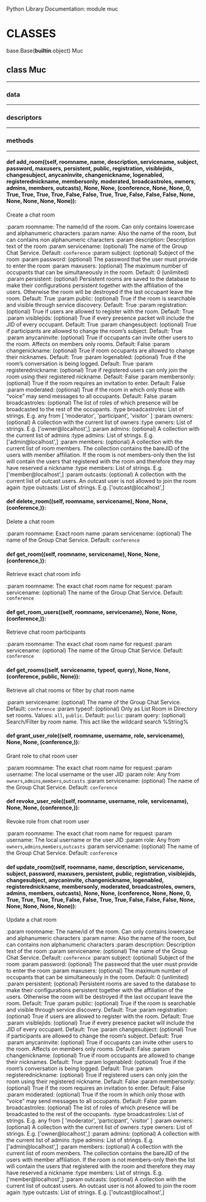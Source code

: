 Python Library Documentation: module muc
# __CLASSES__

base.Base(__builtin__.object)
    Muc

## class __Muc__
****************************************

### data
****************************************
### descriptors
****************************************
### methods
****************************************
#### def __add_room__((self, roomname, name, description, servicename, subject, password, maxusers, persistent, public, registration, visiblejids, changesubject, anycaninvite, changenickname, logenabled, registerednickname, membersonly, moderated, broadcastroles, owners, admins, members, outcasts), None, None, (conference, None, None, 0, True, True, True, True, False, False, True, True, False, False, False, None, None, None, None, None)):

Create a chat room

:param roomname: The name/id of the room. Can only contains lowercase and alphanumeric characters
:param name: Also the name of the room, but can contains non alphanumeric characters
:param description: Description text of the room
:param servicename: (optional) The name of the Group Chat Service. Default: `conference`
:param subject: (optional) Subject of the room
:param password: (optional) The password that the user must provide to enter the room
:param maxusers: (optional) The maximum number of occupants that can be simultaneously in the room. Default: 0 (unlimited)
:param persistent: (optional) Persistent rooms are saved to the database to make their configurations persistent together with the affiliation of the users. Otherwise the room will be destroyed if the last occupant leave the room. Default: True
:param public: (optional) True if the room is searchable and visible through service discovery. Default: True
:param registration: (optional) True if users are allowed to register with the room. Default: True
:param visiblejids: (optional) True if every presence packet will include the JID of every occupant. Default: True
:param changesubject: (optional) True if participants are allowed to change the room’s subject. Default: True
:param anycaninvite: (optional) True if occupants can invite other users to the room. Affects on members only rooms. Default: False
:param changenickname: (optional) True if room occupants are allowed to change their nicknames. Default: True
:param logenabled: (optional) True if the room’s conversation is being logged. Default: True
:param registerednickname: (optional) True if registered users can only join the room using their registered nickname. Default: False
:param membersonly: (optional) True if the room requires an invitation to enter. Default: False
:param moderated: (optional) True if the room in which only those with “voice” may send messages to all occupants. Default: False
:param broadcastroles: (optional) The list of roles of which presence will be broadcasted to the rest of the occupants.
:type broadcastroles: List of strings. E.g. any from [ 'moderator', 'participant', 'visitor' ]
:param owners: (optional) A collection with the current list of owners
:type owners: List of strings. E.g. ['owner@localhost',]
:param admins: (optional) A collection with the current list of admins
:type admins: List of strings. E.g. ['admin@localhost',]
:param members: (optional) A collection with the current list of room members. The collection contains the bareJID of the users with member affiliation. If the room is not members-only then the list will contain the users that registered with the room and therefore they may have reserved a nickname
:type members: List of strings. E.g. ['member@localhost',]
:param outcasts: (optional) A collection with the current list of outcast users. An outcast user is not allowed to join the room again
:type outcasts: List of strings. E.g. ['outcast@localhost',]

#### def __delete_room__((self, roomname, servicename), None, None, (conference,)):

Delete a chat room

:param roomname: Exact room name
:param servicename: (optional) The name of the Group Chat Service. Default: `conference`

#### def __get_room__((self, roomname, servicename), None, None, (conference,)):

Retrieve exact chat room info

:param roomname: The exact chat room name for request
:param servicename: (optional) The name of the Group Chat Service. Default: `conference`

#### def __get_room_users__((self, roomname, servicename), None, None, (conference,)):

Retrieve chat room participants

:param roomname: The exact chat room name for request
:param servicename: (optional) The name of the Group Chat Service. Default: `conference`

#### def __get_rooms__((self, servicename, typeof, query), None, None, (conference, public, None)):

Retrieve all chat rooms or filter by chat room name

:param servicename: (optional) The name of the Group Chat Service. Default: `conference`
:param typeof: (optional) Only as List Room in Directory set rooms. Values: `all`, `public`. Default: `puclic`
:param query: (optional) Search/Filter by room name. This act like the wildcard search %String%

#### def __grant_user_role__((self, roomname, username, role, servicename), None, None, (conference,)):

Grant role to chat room user

:param roomname: The exact chat room name for request
:param username: The local username or the user JID
:param role: Any from `owners`,`admins`,`members`,`outcasts`
:param servicename: (optional) The name of the Group Chat Service. Default: `conference`

#### def __revoke_user_role__((self, roomname, username, role, servicename), None, None, (conference,)):

Revoke role from chat room user

:param roomname: The exact chat room name for request
:param username: The local username or the user JID
:param role: Any from `owners`,`admins`,`members`,`outcasts`
:param servicename: (optional) The name of the Group Chat Service. Default: `conference`

#### def __update_room__((self, roomname, name, description, servicename, subject, password, maxusers, persistent, public, registration, visiblejids, changesubject, anycaninvite, changenickname, logenabled, registerednickname, membersonly, moderated, broadcastroles, owners, admins, members, outcasts), None, None, (conference, None, None, 0, True, True, True, True, False, False, True, True, False, False, False, None, None, None, None, None)):

Update a chat room

:param roomname: The name/id of the room. Can only contains lowercase and alphanumeric characters
:param name: Also the name of the room, but can contains non alphanumeric characters
:param description: Description text of the room
:param servicename: (optional) The name of the Group Chat Service. Default: `conference`
:param subject: (optional) Subject of the room
:param password: (optional) The password that the user must provide to enter the room
:param maxusers: (optional) The maximum number of occupants that can be simultaneously in the room. Default: 0 (unlimited)
:param persistent: (optional) Persistent rooms are saved to the database to make their configurations persistent together with the affiliation of the users. Otherwise the room will be destroyed if the last occupant leave the room. Default: True
:param public: (optional) True if the room is searchable and visible through service discovery. Default: True
:param registration: (optional) True if users are allowed to register with the room. Default: True
:param visiblejids: (optional) True if every presence packet will include the JID of every occupant. Default: True
:param changesubject: (optional) True if participants are allowed to change the room’s subject. Default: True
:param anycaninvite: (optional) True if occupants can invite other users to the room. Affects on members only rooms. Default: False
:param changenickname: (optional) True if room occupants are allowed to change their nicknames. Default: True
:param logenabled: (optional) True if the room’s conversation is being logged. Default: True
:param registerednickname: (optional) True if registered users can only join the room using their registered nickname. Default: False
:param membersonly: (optional) True if the room requires an invitation to enter. Default: False
:param moderated: (optional) True if the room in which only those with “voice” may send messages to all occupants. Default: False
:param broadcastroles: (optional) The list of roles of which presence will be broadcasted to the rest of the occupants.
:type broadcastroles: List of strings. E.g. any from [ 'moderator', 'participant', 'visitor' ]
:param owners: (optional) A collection with the current list of owners
:type owners: List of strings. E.g. ['owner@localhost',]
:param admins: (optional) A collection with the current list of admins
:type admins: List of strings. E.g. ['admin@localhost',]
:param members: (optional) A collection with the current list of room members. The collection contains the bareJID of the users with member affiliation. If the room is not members-only then the list will contain the users that registered with the room and therefore they may have reserved a nickname
:type members: List of strings. E.g. ['member@localhost',]
:param outcasts: (optional) A collection with the current list of outcast users. An outcast user is not allowed to join the room again
:type outcasts: List of strings. E.g. ['outcast@localhost',]

